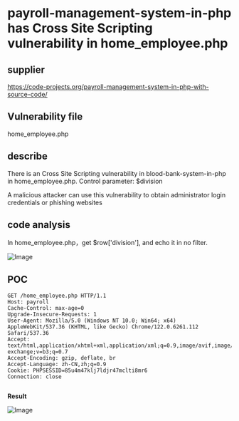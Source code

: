 # payroll-management-system-in-php has Cross Site Scripting vulnerability in home_employee.php

## supplier 
https://code-projects.org/payroll-management-system-in-php-with-source-code/
## Vulnerability file
home_employee.php
## describe
There is an  Cross Site Scripting vulnerability in blood-bank-system-in-php  in home_employee.php. Control parameter: $division

A malicious attacker can use this vulnerability to obtain administrator login credentials or phishing websites

## code analysis

In home_employee.php，get $row['division'], and echo it in no filter.

![Image](https://github.com/user-attachments/assets/117a4454-b7a8-4a86-a321-0efb8e023fa7)

## POC

```
GET /home_employee.php HTTP/1.1
Host: payroll
Cache-Control: max-age=0
Upgrade-Insecure-Requests: 1
User-Agent: Mozilla/5.0 (Windows NT 10.0; Win64; x64) AppleWebKit/537.36 (KHTML, like Gecko) Chrome/122.0.6261.112 Safari/537.36
Accept: text/html,application/xhtml+xml,application/xml;q=0.9,image/avif,image/webp,image/apng,*/*;q=0.8,application/signed-exchange;v=b3;q=0.7
Accept-Encoding: gzip, deflate, br
Accept-Language: zh-CN,zh;q=0.9
Cookie: PHPSESSID=85u4m47klj7ldjr47mclti8mr6
Connection: close


```

**Result**

![Image](https://github.com/user-attachments/assets/a8dad9ab-9a32-4d10-94e5-05235530fb54)
